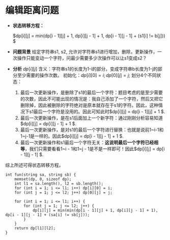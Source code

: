 # 编辑距离问题

- **状态转移方程：** 

  $dp[i][j] = min(dp[i - 1][j] + 1, dp[i][j - 1] + 1, dp[i - 1][j - 1] + (s1[i] != b[j])) $
- **问题背景**
给定字符串s1, s2, 允许对字符串s1进行增加，删除，更新操作，一次操作只能变动一个字符，问最少需要多少次操作可以让s1变成s2？
- **分析**
$dp[i][j]$ 含义：字符串s1的长度为1-i的部分，变成字符串b长度为1-j的部分至少需要的操作次数。
初始化：$dp[i][0] = i; dp[0][j] = j;$
划分4个不同状态：
    1. 最后一次更新操作，是删除了s1的最后一个字符：题目考虑的是至少需要的次数，因此不可能出现的情况是：我自己添加了一个字符，然后又把它删除掉，因此被删除的字符绝对是原本就存在于s1的字符。因此，这种情况下s1最后一个字符是没用的。因此可知此时$dp[i][j] = dp[i - 1][j] + 1 $.
    2. 最后一次更新操作，是在s1后面加上一个新字符：通过刚刚分析容易知道$dp[i][j] = dp[i][j - 1] + 1 $.
    3. 最后一次更新操作，是对s1的最后一个字符进行替换：也就是说前1~i-1和1~j-1是一样的。因此$dp[i][j] = dp[i - 1][j - 1] + 1 $.
    4. 最后一次更新操作和s1最后一个字符无关：**这说明最后一个字符已经相等**，我们只需要看看1~i - 1和1~j - 1是不是一样即可！因此$dp[i][j] = dp[i - 1][j - 1] $.  
   
综上所述可得状态转移方程。
```
int fun(string sa, string sb) {
    memset(dp, 0, sizeof dp);
    int l1 = sa.length(), l2 = sb.length();
    for (int i = 1; i <= l1; i++) dp[i][0] = i;
    for (int j = 1; j <= l2; j++) dp[0][j] = j;

    for (int i = 1; i <= l1; i++) {
        for (int j = 1; j <= l2; j++) {
            dp[i][j] = min(min(dp[i - 1][j] + 1, dp[i][j - 1] + 1), dp[i - 1][j - 1] + (sa[i] != sb[j]));
        }
    }
    return dp[l1][l2];
}
```